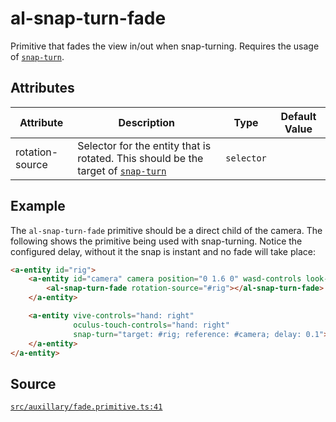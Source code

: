 # al-snap-turn-fade
Primitive that fades the view in/out when snap-turning. Requires the usage of [`snap-turn`](../movement/snap-turn.component.md).

## Attributes
| Attribute | Description | Type | Default Value |
|----------|-------------|------|---------------|
| rotation-source | Selector for the entity that is rotated. This should be the target of [`snap-turn`](../movement/snap-turn.component.md) | `selector` |  |

## Example
The `al-snap-turn-fade` primitive should be a direct child of the camera. The following shows
the primitive being used with snap-turning. Notice the configured delay, without it the snap
is instant and no fade will take place:
```HTML
<a-entity id="rig">
    <a-entity id="camera" camera position="0 1.6 0" wasd-controls look-controls>
        <al-snap-turn-fade rotation-source="#rig"></al-snap-turn-fade>
    </a-entity>

    <a-entity vive-controls="hand: right"
              oculus-touch-controls="hand: right"
              snap-turn="target: #rig; reference: #camera; delay: 0.1">
    </a-entity>
</a-entity>
```

## Source
[`src/auxillary/fade.primitive.ts:41`](https://github.com/mrxz/aframe-locomotion/blob/e0a555a/src/auxillary/fade.primitive.ts#L41)
